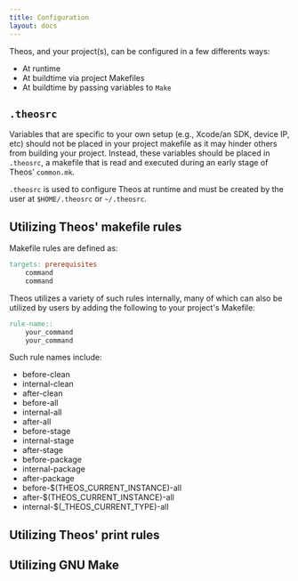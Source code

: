 ```yaml
---
title: Configuration
layout: docs
---
```


Theos, and your project(s), can be configured in a few differents ways:
- At runtime
- At buildtime via project Makefiles
- At buildtime by passing variables to `Make`

## `.theosrc`

Variables that are specific to your own setup (e.g., Xcode/an SDK, device IP, etc) should not be placed in your project makefile as it may hinder others from building your project. Instead, these variables should be placed in `.theosrc`, a makefile that is read and executed during an early stage of Theos’ `common.mk`.

`.theosrc` is used to configure Theos at runtime and must be created by the user at `$HOME/.theosrc` or `~/.theosrc`.

## Utilizing Theos' makefile rules

Makefile rules are defined as:
```Makefile
targets: prerequisites
	command
	command
```

Theos utilizes a variety of such rules internally, many of which can also be utilized by users by adding the following to your project's Makefile:
```Makefile
rule-name::
	your_command
	your_command
```

Such rule names include:
- before-clean
- internal-clean
- after-clean
- before-all
- internal-all
- after-all
- before-stage
- internal-stage
- after-stage
- before-package
- internal-package
- after-package
- before-$(THEOS_CURRENT_INSTANCE)-all
- after-$(THEOS_CURRENT_INSTANCE)-all
- internal-$(_THEOS_CURRENT_TYPE)-all

## Utilizing Theos' print rules



## Utilizing GNU Make


